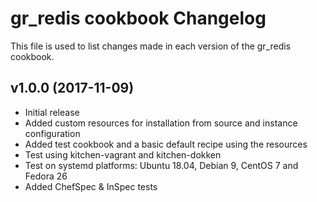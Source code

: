 # gr_redis cookbook Changelog

This file is used to list changes made in each version of the gr_redis cookbook.

## v1.0.0 (2017-11-09)

- Initial release
- Added custom resources for installation from source and instance configuration
- Added test cookbook and a basic default recipe using the resources
- Test using kitchen-vagrant and kitchen-dokken
- Test on systemd platforms: Ubuntu 18.04, Debian 9, CentOS 7 and Fedora 26
- Added ChefSpec & InSpec tests
